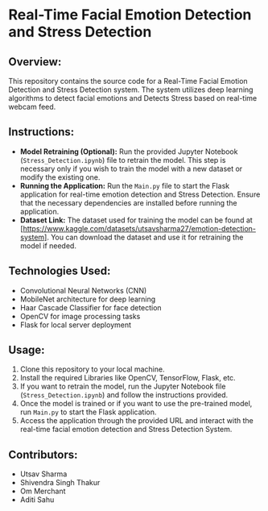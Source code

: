 # Real-Time Facial Emotion Detection and Stress Detection

## Overview:

This repository contains the source code for a Real-Time Facial Emotion Detection and Stress Detection system. The system utilizes deep learning algorithms to detect facial emotions and Detects Stress based on real-time webcam feed.

## Instructions:

- **Model Retraining (Optional):** Run the provided Jupyter Notebook (`Stress_Detection.ipynb`) file to retrain the model. This step is necessary only if you wish to train the model with a new dataset or modify the existing one.
- **Running the Application:** Run the `Main.py` file to start the Flask application for real-time emotion detection and Stress Detection. Ensure that the necessary dependencies are installed before running the application.
- **Dataset Link:** The dataset used for training the model can be found at [https://www.kaggle.com/datasets/utsavsharma27/emotion-detection-system]. You can download the dataset and use it for retraining the model if needed.

## Technologies Used:

- Convolutional Neural Networks (CNN)
- MobileNet architecture for deep learning
- Haar Cascade Classifier for face detection
- OpenCV for image processing tasks
- Flask for local server deployment

## Usage:

1. Clone this repository to your local machine.
2. Install the required Libraries like OpenCV, TensorFlow, Flask, etc.
3. If you want to retrain the model, run the Jupyter Notebook file (`Stress_Detection.ipynb`) and follow the instructions provided.
4. Once the model is trained or if you want to use the pre-trained model, run `Main.py` to start the Flask application.
5. Access the application through the provided URL and interact with the real-time facial emotion detection and Stress Detection System.

## Contributors:

- Utsav Sharma
- Shivendra Singh Thakur
- Om Merchant
- Aditi Sahu
